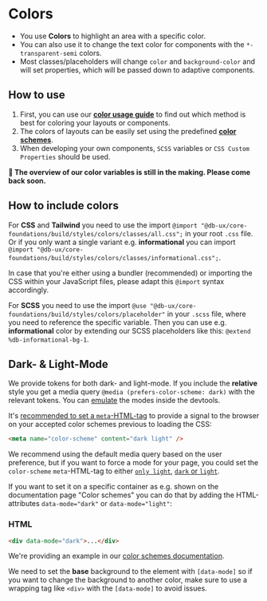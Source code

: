 # Colors

- You use **Colors** to highlight an area with a specific color.
- You can also use it to change the text color for components with the `*-transparent-semi` colors.
- Most classes/placeholders will change `color` and `background-color` and will set properties, which will be passed down to adaptive components.

## How to use

1. First, you can use our **[color usage guide](./color-usage-guide)** to find out which method is best for coloring your layouts or components.
2. The colors of layouts can be easily set using the predefined **[color schemes](./color-schemes)**.
3. When developing your own components, `SCSS` variables or `CSS Custom Properties` should be used.

**🚧 The overview of our color variables is still in the making. Please come back soon.**

## How to include colors

For **CSS** and **Tailwind** you need to use the import `@import "@db-ux/core-foundations/build/styles/colors/classes/all.css";` in your root `.css` file.
Or if you only want a single variant e.g. **informational** you can import `@import "@db-ux/core-foundations/build/styles/colors/classes/informational.css";`.

In case that you're either using a bundler (recommended) or importing the CSS within your JavaScript files, please adapt this `@import` syntax accordingly.

For **SCSS** you need to use the import `@use "@db-ux/core-foundations/build/styles/colors/placeholder"` in your `.scss` file, where you need to reference the specific variable.
Then you can use e.g. **informational** color by extending our SCSS placeholders like this: `@extend %db-informational-bg-1`.

## Dark- & Light-Mode

We provide tokens for both dark- and light-mode. If you include the **relative** style you get a media query `@media (prefers-color-scheme: dark)` with the relevant tokens. You can [emulate](https://developer.chrome.com/docs/devtools/rendering/emulate-css/) the modes inside the devtools.

It's [recommended to set a `meta`-HTML-tag](https://web.dev/articles/color-scheme#the_color-scheme_meta_tag) to provide a signal to the browser on your accepted color schemes previous to loading the CSS:

```html
<meta name="color-scheme" content="dark light" />
```

We recommend using the default media query based on the user preference, but if you want to force a mode for your page, you could set the `color-scheme` `meta`-HTML-tag to either [`only light`](https://developer.mozilla.org/en-US/docs/Web/HTML/Element/meta/name#only_light), [`dark` or `light`](https://developer.mozilla.org/en-US/docs/Web/HTML/Element/meta/name#light).

If you want to set it on a specific container as e.g. shown on the documentation page "Color schemes" you can do that by adding the HTML-attributes `data-mode="dark"` or `data-mode="light"`:

### HTML

```html
<div data-mode="dark">...</div>
```

We're providing an example in our [color schemes documentation](./color-schemes).

We need to set the **base** background to the element with `[data-mode]` so if you want to change the background to another color, make sure to use a wrapping tag like `<div>` with the `[data-mode]` to avoid issues.
